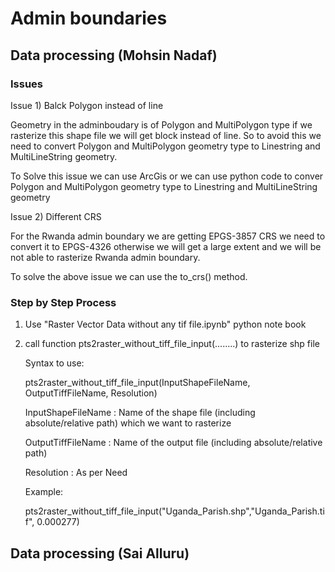 # Admin boundaries
## Data processing (Mohsin Nadaf)

### Issues
Issue 1) Balck Polygon instead of line

Geometry in the adminboudary is of Polygon and MultiPolygon type if we rasterize this shape file we will get block instead of line.
So to avoid this we need to convert Polygon and MultiPolygon geometry type to Linestring and MultiLineString geometry.

To Solve this issue we can use ArcGis or we can use python code to conver Polygon and MultiPolygon geometry type to Linestring and MultiLineString geometry

Issue 2) Different CRS

For the Rwanda admin boundary we are getting EPGS-3857 CRS we need to convert it to EPGS-4326 otherwise we will get a large extent and we will be not able to rasterize Rwanda admin boundary.

To solve the above issue we can use the to_crs() method.


### Step by Step Process
1) Use "Raster Vector Data without any tif file.ipynb" python note book
2) call function pts2raster_without_tiff_file_input(........) to rasterize shp file
   
   Syntax to use:
   
   pts2raster_without_tiff_file_input(InputShapeFileName, OutputTiffFileName, Resolution)
   
   InputShapeFileName : Name of the shape file (including absolute/relative path) which we want to rasterize
   
   OutputTiffFileName : Name of the output file (including absolute/relative path)
   
   Resolution : As per Need
   
   Example:
   
   pts2raster_without_tiff_file_input("Uganda_Parish.shp","Uganda_Parish.tif", 0.000277)
   
## Data processing (Sai Alluru)
